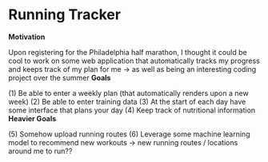 # Running Tracker
**Motivation**

Upon registering for the Philadelphia half marathon, I thought it could be cool to work on some web application that automatically tracks my progress and keeps track of my plan for me -> as well as being an interesting coding project over the summer
**Goals**

(1) Be able to enter a weekly plan (that automatically renders upon a new week) 
(2) Be able to enter training data
(3) At the start of each day have some interface that plans your day
(4) Keep track of nutritional information
**Heavier Goals**

(5) Somehow upload running routes
(6) Leverage some machine learning model to recommend new workouts -> new running routes / locations around me to run??
